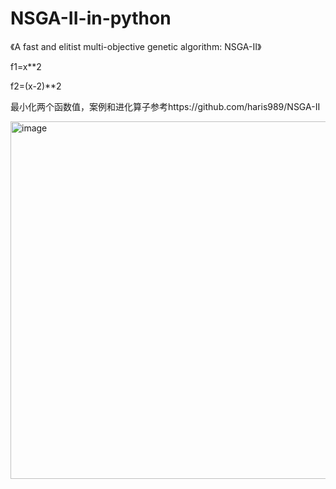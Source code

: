 # NSGA-II-in-python
《A fast and elitist multi-objective genetic algorithm: NSGA-II》

f1=x**2

f2=(x-2)**2

最小化两个函数值，案例和进化算子参考https://github.com/haris989/NSGA-II

<img width="572" alt="image" src="https://user-images.githubusercontent.com/116536355/223059502-a3714a0c-84ef-48ed-b14d-9e66a5b9d330.png">
